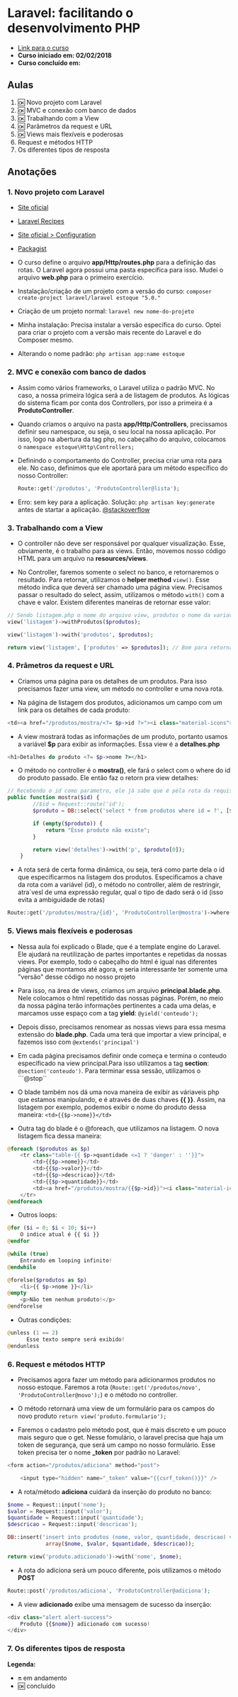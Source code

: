 # Laravel: facilitando o desenvolvimento PHP

- [Link para o curso](https://cursos.alura.com.br/course/laravel)
- **Curso iniciado em: 02/02/2018**
- **Curso concluído em:**

## Aulas

1. :ok: Novo projeto com Laravel
2. :ok: MVC e conexão com banco de dados
3. :ok: Trabalhando com a View
4. :ok: Parâmetros da request e URL
5. :ok: Views mais flexíveis e poderosas
6. Request e métodos HTTP
7. Os diferentes tipos de resposta

## Anotações

### 1. Novo projeto com Laravel

- [Site oficial](https://laravel.com/)

- [Laravel Recipes](http://laravel-recipes.com/)

- [Site oficial > Configuration](https://laravel.com/docs/5.0/configuration)

- [Packagist](https://packagist.org/)

- O curso define o arquivo **app/Http/routes.php** para a definição das rotas. O Laravel agora possui uma pasta específica para isso. Mudei o arquivo **web.php** para o primeiro exercício.

- Instalação/criação de um projeto com a versão do curso: ``composer create-project laravel/laravel estoque "5.0."``

- Criação de um projeto normal: ``laravel new nome-do-projeto``

- Minha instalação: Precisa instalar a versão específica do curso. Optei para criar o projeto com a versão mais recente do Laravel e do Composer mesmo.

- Alterando o nome padrão: ``php artisan app:name estoque``

### 2. MVC e conexão com banco de dados

- Assim como vários frameworks, o Laravel utiliza o padrão MVC. No caso, a nossa primeira lógica será a de listagem de produtos. As lógicas do sistema ficam por conta dos Controllers, por isso a primeira é a **ProdutoController**.

- Quando criamos o arquivo na pasta **app/Http/Controllers**, precissamos definir seu namespace, ou seja, o seu local na nossa aplicação. Por isso, logo na abertura da tag php, no cabeçalho do arquivo, colocamos o ``namespace estoque\Http\Controllers;``

- Definindo o comportamento do Controller, precisa criar uma rota para ele. No caso, definimos que ele aportará para um método específico do nosso Controller:

    ```php
    Route::get('/produtos', 'ProdutoController@lista');
    ```

- Erro: sem key para a aplicação. Solução: ``php artisan key:generate`` antes de startar a aplicação. [@stackoverflow](https://stackoverflow.com/questions/44839648/no-application-encryption-key-has-been-specified-new-laravel-app)

### 3. Trabalhando com a View

- O controller não deve ser responsável por qualquer visualização. Esse, obviamente, é o trabalho para as views. Então, movemos nosso código HTML para um arquivo na **resources/views**.

- No Controller, faremos somente o select no banco, e retornaremos o resultado. Para retornar, utilizamos o **helper method** ``view()``. Esse método indica que deverá ser chamado uma página view. Precisamos passar o resultado do select, assim, utilizamos o método ``with()`` com a chave e valor. Existem diferentes maneiras de retornar esse valor:

```php
// Sendo listagem.php o nome do arquivo view, produtos o nome da variavel no controller e na view
view('listagem')->withProdutos($produtos);

view('listagem')->with('produtos', $produtos);

return view('listagem', ['produtos' => $produtos]); // Bom para retornar mais de um valor
```

### 4. Prâmetros da request e URL

- Criamos uma página para os detalhes de um produtos. Para isso precisamos fazer uma view, um método no controller e uma nova rota.

- Na página de listagem dos produtos, adicionamos um campo com um link para os detalhes de cada produto:

```php
<td><a href="/produtos/mostra/<?= $p->id ?>"><i class="material-icons">search</i></a></td>
```

- A view mostrará todas as informações de um produto, portanto usamos a variável **$p** para exibir as informações. Essa view é a **detalhes.php**

```php
<h1>Detalhes do produto <?= $p->nome ?></h1>
```

- O método no controller é o **mostra()**, ele fará o select com o where do id do produto passado. Ele então faz o retorn pra view detalhes:

```php
// Recebendo o id como parametro, ele já sabe que é pela rota da requisição
public function mostra($id) {
        //$id = Request::route('id');
        $produto = DB::select('select * from produtos where id = ?', [$id]);

        if (empty($produto)) {
            return "Esse produto não existe";
        }

        return view('detalhes')->with('p', $produto[0]);
    }
```

- A rota será de certa forma dinâmica, ou seja, terá como parte dela o id que especificarmos na listagem dos produtos. Especificamos a chave da rota com a variável {id}, o método no controller, além de restringir, atra´vesl de uma expressão regular, qual o tipo de dado será o id (isso evita a ambiguidade de rotas)

```php
Route::get('/produtos/mostra/{id}', 'ProdutoController@mostra')->where('id', '[0-9]+');
```

### 5. Views mais flexíveis e poderosas

- Nessa aula foi explicado o Blade, que é a template engine do Laravel. Ele ajudará na reutilização de partes importantes e repetidas da nossas views. Por exemplo, todo o cabeçalho do html é igual nas diferentes páginas que montamos até agora, e seria interessante ter somente uma "versão" desse código no nosso projeto

- Para isso, na área de views, criamos um arquivo **principal.blade.php**. Nele colocamos o html repetitido das nossas páginas. Porém, no meio da nossa página terão informações pertinentes a cada uma delas, e marcamos usse espaço com a tag **yield**: ``@yield('conteudo');``

- Depois disso, precisamos renomear as nossas views para essa mesma extensão do **blade.php**. Cada uma terá que importar a view principal, e fazemos isso com ``@extends('principal')``

- Em cada página precisamos definir onde começa e termina o conteudo especificado na view principal.Para isso utilizamos a tag **section**: ``@section('conteudo')``. Para terminar essa sessão, utilizamos o ```@stop``

- O blade também nos dá uma nova maneira de exibir as váriaveis php que estamos manipulando, e é através de duas chaves **{{ }}**. Assim, na listagem por exemplo, podemos exibir o nome do produto dessa maneira: ``<td>{{$p->nome}}</td>``

- Outra tag do blade é o @foreach, que utilizamos na listagem. O nova listagem fica dessa maneira:

```php
@foreach ($produtos as $p)
    <tr class="table-{{ $p->quantidade <=1 ? 'danger' : ''}}">
        <td>{{$p->nome}}</td>
        <td>{{$p->valor}}</td>
        <td>{{$p->descricao}}</td>
        <td>{{$p->quantidade}}</td>
        <td><a href="/produtos/mostra/{{$p->id}}"><i class="material-icons">search</i></a></td>
    </tr>
@endforeach
```

- Outros loops:

```php
@for ($i = 0; $i < 10; $i++)
    O indice atual é {{ $i }}
@endfor

@while (true)
    Entrando em looping infinito!
@endwhile

@forelse($produtos as $p)
    <li>{{ $p->nome }}</li>
@empty
    <p>Não tem nenhum produto!</p>
@endforelse
```

- Outras condições:

```php
@unless (1 == 2)
      Esse texto sempre será exibido!
@endunless
```

### 6. Request e métodos HTTP

- Precisamos agora fazer um método para adicionarmos produtos no nosso estoque. Faremos a rota (``Route::get('/produtos/novo', 'ProdutoController@novo');``) e o método no controller.

- O método retornará uma view de um formulário para os campos do novo produto ``return view('produto.formulario');``

- Faremos o cadastro pelo método post, que é mais discreto e um pouco mais seguro que o get. Nesse fomulário, o laravel precisa que haja um token de segurança, que será um campo no nosso formulário. Esse token precisa ter o nome **_token** por padrão no Laravel:

```php
<form action="/produtos/adiciona" method="post">

    <input type="hidden" name="_token" value="{{csrf_token()}}" />
```

- A rota/método **adiciona** cuidará da inserção do produto no banco:

```php
$nome = Request::input('nome');
$valor = Request::input('valor');
$quantidade = Request::input('quantidade');
$descricao = Request::input('descricao');

DB::insert('insert into produtos (nome, valor, quantidade, descricao) values (?,?,?,?)',
            array($nome, $valor, $quantidade, $descricao));

return view('produto.adicionado')->with('nome', $nome);
```

- A rota do adiciona será um pouco diferente, pois utilizamos o método **POST**

```php
Route::post('/produtos/adiciona', 'ProdutoController@adiciona');
```

- A view **adicionado** exibe uma mensagem de sucesso da inserção:

```php
<div class="alert alert-success">
    Produto {{$nome}} adicionado com sucesso!
</div>
```

### 7. Os diferentes tipos de resposta

**Legenda:**

- :on: em andamento
- :ok: concluído